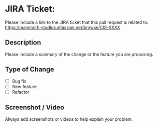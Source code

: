 # JIRA Ticket:

Please include a link to the JIRA ticket that this pull request is related to:
https://mammoth-studios.atlassian.net/browse/CIS-XXXX

## Description

Please include a summary of the change or the feature you are proposing.

## Type of Change

- [ ] Bug fix
- [ ] New feature
- [ ] Refactor

## Screenshot / Video

Always add screenshots or videos to help explain your problem.
